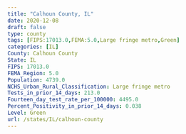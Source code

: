 ```yaml
---
title: "Calhoun County, IL"
date: 2020-12-08
draft: false
type: county
tags: [FIPS:17013.0,FEMA:5.0,Large fringe metro,Green]
categories: [IL]
County: Calhoun County
State: IL
FIPS: 17013.0
FEMA_Region: 5.0
Population: 4739.0
NCHS_Urban_Rural_Classification: Large fringe metro
Tests_in_prior_14_days: 213.0
Fourteen_day_test_rate_per_100000: 4495.0
Percent_Positivity_in_prior_14_days: 0.038
Level: Green
url: /states/IL/calhoun-county
---
```



